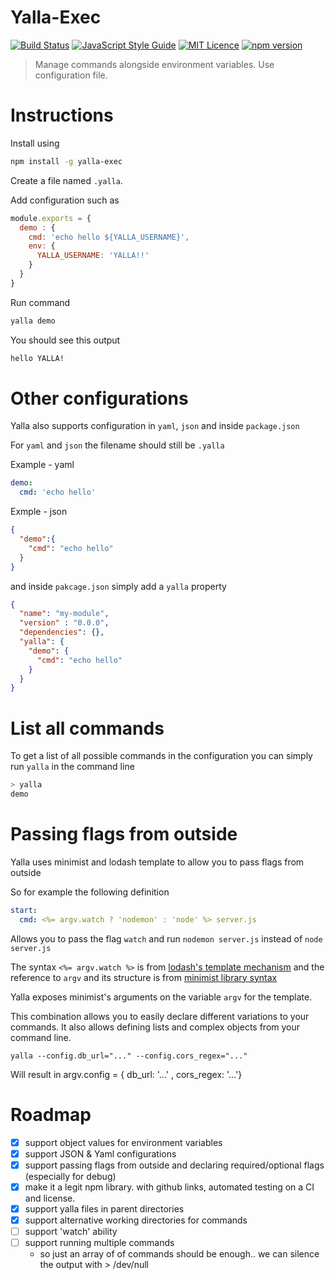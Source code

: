 # Yalla-Exec

[![Build Status](https://travis-ci.org/GuyMograbi/yalla-exec.svg?branch=master)](https://travis-ci.org/GuyMograbi/yalla-exec)
[![JavaScript Style Guide](https://img.shields.io/badge/code_style-standard-brightgreen.svg)](https://standardjs.com)
[![MIT Licence](https://badges.frapsoft.com/os/mit/mit.svg?v=103)](https://opensource.org/licenses/mit-license.php)
[![npm version](https://badge.fury.io/js/yalla-exec.svg)](https://badge.fury.io/js/yalla-exec)


> Manage commands alongside environment variables. Use configuration file.

# Instructions

Install using

```bash
npm install -g yalla-exec
```

Create a file named `.yalla`.

Add configuration such as

```javascript
module.exports = {
  demo : {
    cmd: 'echo hello ${YALLA_USERNAME}',
    env: {
      YALLA_USERNAME: 'YALLA!!'
    }
  }
}
```

Run command

```bash
yalla demo
```

You should see this output

```bash
hello YALLA!
```

# Other configurations

Yalla also supports configuration in `yaml`, `json` and inside `package.json`

For `yaml` and `json` the filename should still be `.yalla`

Example - yaml

```yaml
demo:
  cmd: 'echo hello'
```

Exmple - json

```json
{
  "demo":{
    "cmd": "echo hello"
  }
}
```

and inside `pakcage.json` simply add a `yalla` property

```json
{
  "name": "my-module",
  "version" : "0.0.0",
  "dependencies": {},
  "yalla": {
    "demo": {
      "cmd": "echo hello"
    }
  }
}
```


# List all commands

To get a list of all possible commands in the configuration you can simply run `yalla` in the command line


```bash
> yalla
demo
```

# Passing flags from outside

Yalla uses minimist and lodash template to allow you to pass flags from outside

So for example the following definition

```yaml
start:
  cmd: <%= argv.watch ? 'nodemon' : 'node' %> server.js
```

Allows you to pass the flag `watch` and run `nodemon server.js` instead of `node server.js`

The syntax `<%= argv.watch %>` is from [lodash's template mechanism](https://lodash.com/docs/4.17.4#template) and the reference to `argv` and its structure is from [minimist library syntax](https://github.com/substack/minimist)

Yalla exposes minimist's arguments on the variable `argv` for the template.

This combination allows you to easily declare different variations to your commands. It also allows defining lists and complex objects from your command line.

```
yalla --config.db_url="..." --config.cors_regex="..."
```

Will result in argv.config = { db_url: '...' , cors_regex: '...'}

# Roadmap

 - [X] support object values for environment variables
 - [X] support JSON & Yaml configurations
 - [X] support passing flags from outside and declaring required/optional flags (especially for debug)
 - [X] make it a legit npm library. with github links, automated testing on a CI and license.
 - [X] support yalla files in parent directories
 - [X] support alternative working directories for commands
 - [ ] support 'watch' ability
 - [ ] support running multiple commands
     - so just an array of of commands should be enough.. we can silence the output with > /dev/null
